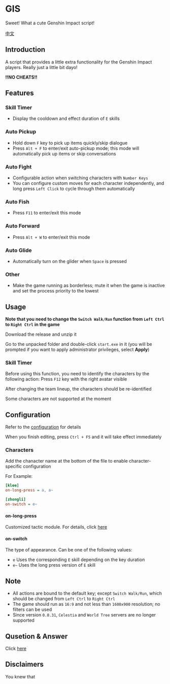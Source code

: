 # GIS

Sweet! What a cute Genshin Impact script!

[中文](./doc/readme-cn.md)

## Introduction

A script that provides a little extra functionality for the Genshin Impact players. Really just a little bit dayo!

**!!NO CHEATS!!**

## Features

### Skill Timer

- Display the cooldown and effect duration of `E` skills

### Auto Pickup

- Hold down `F` key to pick up items quickly/skip dialogue
- Press `Alt + F` to enter/exit auto-pickup mode; this mode will automatically pick up items or skip conversations

### Auto Fight

- Configurable action when switching characters with `Number Keys`
- You can configure custom moves for each character independently, and long press `Left Click` to cycle through them automatically

### Auto Fish

- Press `F11` to enter/exit this mode

### Auto Forward

- Press `Alt + W` to enter/exit this mode

### Auto Glide

- Automatically turn on the glider when `Space` is pressed

### Other

- Make the game running as borderless; mute it when the game is inactive and set the process priority to the lowest

## Usage

**Note that you need to change the `Switch Walk/Run` function from `Left Ctrl` to `Right Ctrl` in the game**

Download the release and unzip it

Go to the unpacked folder and double-click `start.exe` in it (you will be prompted if you want to apply administrator privileges, select **Apply**)

### Skill Timer

Before using this function, you need to identify the characters by the following action: Press `F12` key with the right avatar visible

After changing the team lineup, the characters should be re-identified

Some characters are not supported at the moment

## Configuration

Refer to the [configuration](./data/config.ini) for details

When you finish editing, press `Ctrl + F5` and it will take effect immediately

### Characters

Add the chanacter name at the bottom of the file to enable character-specific configuration

For Example:

```ini
[klee]
on-long-press = a, a~

[zhongli]
on-switch = e~
```

#### on-long-press

Customized tactic module. For details, click [here](./doc/tactic.md)

#### on-switch

The type of appearance. Can be one of the following values:

- `e` Uses the corresponding `E` skill depending on the key duration
- `e~` Uses the long press version of `E` skill

## Note

- All actions are bound to the default key; except `Switch Walk/Run`, which should be changed from `Left Ctrl` to `Right Ctrl`
- The game should run as `16:9` and not less than `1600x900` resolution; no filters can be used
- Since version `0.0.31`, `Celestia` and `World Tree` servers are no longer supported

## Qusetion & Answer

Click [here](./doc/qa.md)

## Disclaimers

You knew that